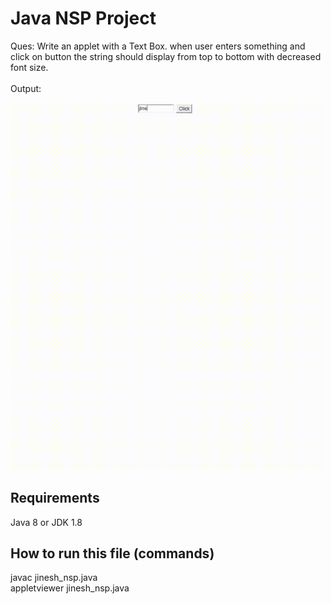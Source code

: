 # Java NSP Project

Ques: Write an applet with a Text Box. when user enters something and click on button the string should display from top to bottom with decreased font size. <br><br>
Output: <br><br>
<img src="output.gif" width="500"/>

## Requirements
Java 8 or JDK 1.8

## How to run this file (commands)
javac jinesh_nsp.java <br>
appletviewer jinesh_nsp.java
